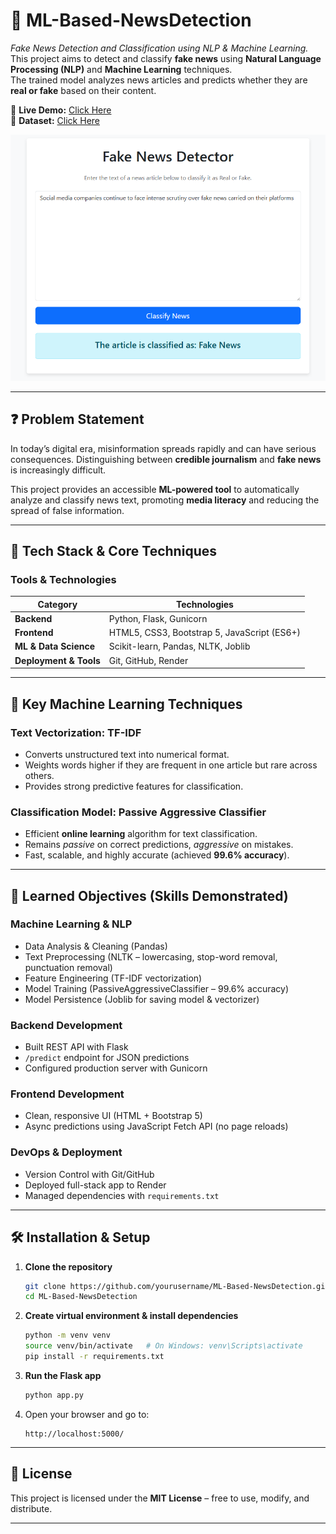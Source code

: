 # 📰 ML-Based-NewsDetection

*Fake News Detection and Classification using NLP & Machine Learning.*  
This project aims to detect and classify **fake news** using **Natural Language Processing (NLP)** and **Machine Learning** techniques.  
The trained model analyzes news articles and predicts whether they are **real or fake** based on their content.

🔗 **Live Demo:** [Click Here](https://ml-based-newsdetection.onrender.com)  
🔗 **Dataset:** [Click Here](https://www.kaggle.com/datasets/emineyetm/fake-news-detection-datasets)

![App Screenshot](/img.png)

---

## ❓ Problem Statement
In today’s digital era, misinformation spreads rapidly and can have serious consequences. Distinguishing between **credible journalism** and **fake news** is increasingly difficult.  

This project provides an accessible **ML-powered tool** to automatically analyze and classify news text, promoting **media literacy** and reducing the spread of false information.

---


## 🚀 Tech Stack & Core Techniques

### **Tools & Technologies**

| Category          | Technologies |
|-------------------|--------------|
| **Backend**       | Python, Flask, Gunicorn |
| **Frontend**      | HTML5, CSS3, Bootstrap 5, JavaScript (ES6+) |
| **ML & Data Science** | Scikit-learn, Pandas, NLTK, Joblib |
| **Deployment & Tools** | Git, GitHub, Render |

---

## 🧠 Key Machine Learning Techniques

### **Text Vectorization: TF-IDF**
- Converts unstructured text into numerical format.
- Weights words higher if they are frequent in one article but rare across others.
- Provides strong predictive features for classification.

### **Classification Model: Passive Aggressive Classifier**
- Efficient **online learning** algorithm for text classification.
- Remains *passive* on correct predictions, *aggressive* on mistakes.
- Fast, scalable, and highly accurate (achieved **99.6% accuracy**).

---

## 🎯 Learned Objectives (Skills Demonstrated)

### **Machine Learning & NLP**
- Data Analysis & Cleaning (Pandas)
- Text Preprocessing (NLTK – lowercasing, stop-word removal, punctuation removal)
- Feature Engineering (TF-IDF vectorization)
- Model Training (PassiveAggressiveClassifier – 99.6% accuracy)
- Model Persistence (Joblib for saving model & vectorizer)

### **Backend Development**
- Built REST API with Flask
- `/predict` endpoint for JSON predictions
- Configured production server with Gunicorn

### **Frontend Development**
- Clean, responsive UI (HTML + Bootstrap 5)
- Async predictions using JavaScript Fetch API (no page reloads)

### **DevOps & Deployment**
- Version Control with Git/GitHub
- Deployed full-stack app to Render
- Managed dependencies with `requirements.txt`

---

## 🛠️ Installation & Setup

1. **Clone the repository**
   ```bash
   git clone https://github.com/yourusername/ML-Based-NewsDetection.git
   cd ML-Based-NewsDetection
   ```

2. **Create virtual environment & install dependencies**

   ```bash
   python -m venv venv
   source venv/bin/activate   # On Windows: venv\Scripts\activate
   pip install -r requirements.txt
   ```

3. **Run the Flask app**

   ```bash
   python app.py
   ```

4. Open your browser and go to:

   ```
   http://localhost:5000/
   ```

---

## 📜 License

This project is licensed under the **MIT License** – free to use, modify, and distribute.

---

